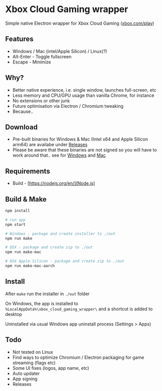# Xbox Cloud Gaming wrapper

Simple native Electron wrapper for Xbox Cloud Gaming ([xbox.com/play](xbox.com/play))

## Features

* Windows / Mac (intel/Apple Silicon) / Linux(?)
* Alt-Enter - Toggle fullscreen
* Escape - Minimize

## Why?

* Better native experience, i.e. single window, launches full-screen, etc
* Less memory and CPU/GPU usage than vanilla Chrome, for instance
* No extensions or other junk
* Future optimisation via Electron / Chromium tweaking
* Because..

## Download

* Pre-built binaries for Windows & Mac (Intel x64 and Apple Silicon arm64) are availabe under [Releases](https://github.com/pjburnhill/xbox-cloud-gaming-wrapper/releases)
* Please be aware that these binaries are not signed so you will have to work around that.. see for [Windows](https://www.screensaversplanet.com/help/guides/windows/how-to-bypass-windows-smartscreen-49) and [Mac](https://support.apple.com/en-gb/guide/mac-help/mh40616/mac)

## Requirements

* Build - [https://nodejs.org/en/](Node.js)

## Build & Make

```sh
npm install

# run app
npm start

# Windows - package and create installer to ./out
npm run make

# OSX - package and create zip to ./out
npm run make-mac

# OSX Apple Silicon - package and create zip to ./out
npm run make-mac-aarch
```

## Install

After ``make`` run the installer in ``./out`` folder

On Windows, the app is installed to ``%LocalAppData%\xbox_cloud_gaming_wrapper\`` and a shortcut is added to desktop

Uninstalled via usual Windows app uninstall process (Settings > Apps)

## Todo

* Not tested on Linux
* Find ways to optimize Chromium / Electron packaging for game streaming (flags etc)
* Some UI fixes (logos, app name, etc)
* Auto updater
* App signing
* Releases
